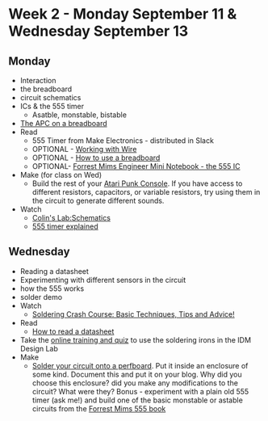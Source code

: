 # Week 2 - Monday September 11 & Wednesday September 13
## Monday
* Interaction
* the breadboard
* circuit schematics
* ICs & the 555 timer
  * Asatble, monstable, bistable
* [The APC on a breadboard](apc.md)
* Read
  * 555 Timer from Make Electronics - distributed in Slack 
  * OPTIONAL - [Working with Wire](https://learn.sparkfun.com/tutorials/working-with-wire)
  * OPTIONAL - [How to use a breadboard](https://learn.sparkfun.com/tutorials/how-to-use-a-breadboard)
  * OPTIONAL- [Forrest Mims Engineer Mini Notebook - the 555 IC](https://drive.google.com/file/d/1m3dOh7MKPkySFT6H7UyY9sOtodHpRk52/view?usp=sharing)
* Make (for class on Wed)
  * Build the rest of your [Atari Punk Console](apc.md). If you have access to different resistors, capacitors, or variable resistors, try using them in the circuit to generate different sounds. 
* Watch
  * [Colin's Lab:Schematics](https://www.youtube.com/watch?v=9cps7Q_IrX0)
  * [555 timer explained](https://www.youtube.com/watch?v=qfWIjb48mjE)

## Wednesday
* Reading a datasheet
* Experimenting with different sensors in the circuit
* how the 555 works
* solder demo 
* Watch
  * [Soldering Crash Course: Basic Techniques, Tips and Advice!](https://www.youtube.com/watch?v=6rmErwU5E-k)
* Read
  * [How to read a datasheet](https://www.sparkfun.com/tutorials/223)
* Take the [online training and quiz](https://wp.nyu.edu/idmtech/) to use the soldering irons in the IDM Design Lab
* Make
  * [Solder your circuit onto a perfboard](https://vimeo.com/showcase/8018678). Put it inside an enclosure of some kind. Document this and put it on your blog. Why did you choose this enclosure? did you make any modifications to the circuit? What were they? Bonus - experiment with a plain old 555 timer (ask me!) and build one of the basic monstable or astable circuits from the [Forrest Mims 555 book](https://drive.google.com/file/d/1m3dOh7MKPkySFT6H7UyY9sOtodHpRk52/view?usp=sharing)
